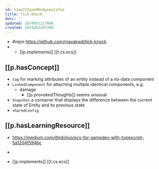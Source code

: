 ```yaml
---
id: n1ew222gxe96e4gxey1xfua
title: Tick Knock
desc: ''
updated: 1674951227800
created: 1674283205769
---
```


- #repo https://github.com/mayakwd/tick-knock
- - [[p.implements]] [[t.cs.ecs]]

## [[p.hasConcept]]

- `tag` for marking attributes of an entity instead of a no-data component
- `LinkedComponent` for attaching multiple identical components, e.g.
  - damage
    - [[p.provokedThoughts]] seems unusual 
- `Snapshot` a container that displays the difference between the current state of Entity and its previous state
- `sharedConfig` 


## [[p.hasLearningResource]]

- https://medium.com/@rdolivo/ecs-for-gamedev-with-typescript-5a1204f594bc
- 

- [[p.implements]] [[t.cs.ecs]]